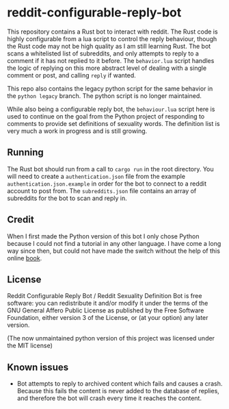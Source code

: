 # reddit-configurable-reply-bot

This repository contains a Rust bot to interact with reddit. The Rust code is highly configurable from a lua script to control the reply behaviour, though the Rust code may not be high quality as I am still learning Rust. The bot scans a whitelisted list of subreddits, and only attempts to reply to a comment if it has not replied to it before. The `behavior.lua` script handles the logic of replying on this more abstract level of dealing with a single comment or  post, and calling `reply` if wanted.

This repo also contains the legacy python script for the same behavior in the `python legacy` branch. The python script is no longer maintained.

While also being a configurable reply bot, the `behaviour.lua` script here is used to continue on the goal from the Python project of responding to comments to provide set definitions of sexuality words. The definition list is very much a work in progress and is still growing.

## Running

The Rust bot should run from a call to `cargo run` in the root directory. You will need to create a `authentication.json` file from the example `authentication.json.example` in order for the bot to connect to a reddit account to post from. The `subreddits.json` file contains an array of subreddits for the bot to scan and reply in.

## Credit

When I first made the Python version of this bot I only chose Python because I could not find a tutorial in any other language. I have come a long way since then, but could not have made the switch without the help of this online [book](https://doc.rust-lang.org/book/second-edition/).

## License

Reddit Configurable Reply Bot / Reddit Sexuality Definition Bot is free software: you can redistribute it and/or modify it under the terms of the GNU General Affero Public License as published by the Free Software Foundation, either version 3 of the License, or (at your option) any later version.

(The now unmaintained python version of this project was licensed under the MIT license)

## Known issues

- Bot attempts to reply to archived content which fails and causes a crash. Because this fails the content is never added to the database of replies, and therefore the bot will crash every time it reaches the content.
